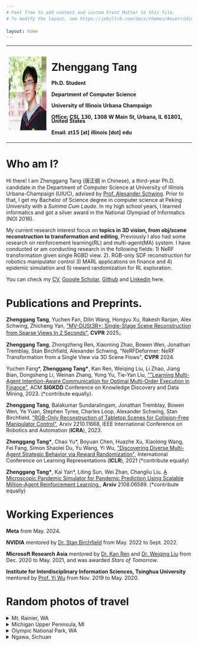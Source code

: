 ```yaml
---
# Feel free to add content and custom Front Matter to this file.
# To modify the layout, see https://jekyllrb.com/docs/themes/#overriding-theme-defaults

layout: home
---
```

<style>
h4.small{
line-height: 0.8;
}
</style>
<table width="800">
<tr>
<td width="205"> 
<img src="me.jpg" width="200" height="200" />
</td>
<td width="595" style="text-align:left">
<div>
<h1> Zhenggang Tang </h1>
<h4 class="small"> Ph.D. Student </h4>
<h4 class="small"> Department of Computer Science </h4>
<h4 class="small"> University of Illinois Urbana Champaign </h4>
<h4 class="small"> <b>Office:</b> CSL 130, 1308 W Main St, Urbana, IL 61801, United States</h4>
<h4 class="small"> <b>Email:</b> zt15 [at] illinois [dot] edu</h4>
</div>
</td>
</tr>
</table>


# Who am I?

Hi there! I am Zhenggang Tang (唐正纲 in Chinese), a third-year Ph.D. candidate in the Department of Computer Science at University of Illinois Urbana-Champaign (UIUC), advised by <a href="https://alexander-schwing.de/" title="Prof. Alex G. Schwing">Prof. Alexander Schwing</a>. 
Prior to that, I get my Bachelor of Science degree in computer science at Peking University with a *Summa Cum Laude*. In my high school years, I learned informatics and got a silver award in the National Olympiad of Informatics (NOI 2016).

My current research interest focus on **topics in 3D vision, from obj/scene reconstruction to transformation and editing**, Previously I also had some research on reinforcement learning(RL) and multi-agent(MA) system. I have conducted or am conducting research in the following fields: 1) NeRF transformation given single RGBD view. 2). RGB-only SDF reconstruction for robotics manipulator control 3) MARL applications on finance and 4) epidemic simulation and 5) reward randomization for RL exploration.

You can check my <a href="tzg_resume.pdf" title="CV">CV</a>, <a href="https://scholar.google.com/citations?user=mGMy_kwAAAAJ" title="gs">Google Scholar</a>, <a href="https://github.com/recordmp3" title="github">Github</a> and <a href="https://www.linkedin.com/in/%E6%AD%A3%E7%BA%B2-%E5%94%90-9a9421201/" title="Linkedin">Linkedin</a> here.

# Publications and Preprints.

**Zhenggang Tang**, Yuchen Fan, Dilin Wang, Hongyu Xu, Rakesh Ranjan, Alex Schwing, Zhicheng Yan, <a href="https://arxiv.org/abs/2412.06974" title="MV-DUSt3R+">"MV-DUSt3R+: Single-Stage Scene Reconstruction from Sparse Views In 2 Seconds"</a>, **CVPR** 2025。

**Zhenggang Tang**, Zhongzheng Ren, Xiaoming Zhao, Bowen Wen, Jonathan Tremblay, Stan Birchfield, Alexander Schwing, "NeRFDeformer: NeRF Transformation from a Single View via 3D Scene Flows", **CVPR** 2024.

Yuchen Fang\*, **Zhenggang Tang\***, Kan Ren, Weiqing Liu, Li Zhao, Jiang Bian, Dongsheng Li, Weinan Zhang, Yong Yu, Tie-Yan Liu, <a href="https://arxiv.org/abs/2307.03119" title="MARL on multi-order execution">""Learning Multi-Agent Intention-Aware Communication for Optimal Multi-Order Execution in Finance"</a>,  ACM **SIGKDD** Conference on Knowledge Discovery and Data Mining, 2023. (\*contribute equally).

**Zhenggang Tang**, Balakumar Sundaralingam, Jonathan Tremblay, Bowen Wen, Ye Yuan, Stephen Tyree, Charles Loop, Alexander Schwing, Stan Birchfield. <a href="https://arxiv.org/pdf/2210.11668.pdf" title="SDF reconstruction">"RGB-Only Reconstruction of Tabletop Scenes for Collision-Free Manipulator Control"</a>, Arxiv 2210.11668, IEEE International Conference on Robotics and Automation (**ICRA**), 2023.

**Zhenggang Tang\***, Chao Yu\*, Boyuan Chen, Huazhe Xu, Xiaolong Wang, Fei Fang, Simon Shaolei Du, Yu Wang, Yi Wu, <a href="https://openreview.net/forum?id=lvRTC669EY_" title="reward randomlization">"Discovering Diverse Multi-Agent Strategic Behavior via Reward Randomization"</a>, International Conference on Learning Representations (**ICLR**), 2021 (*contribute equally)

**Zhenggang Tang\***, Kai Yan\*, Liting Sun, Wei Zhan, Changliu Liu. <a href="https://arxiv.org/abs/2108.06589" title="MARL">A Microscopic Pandemic Simulator for Pandemic Prediction Using Scalable Million-Agent Reinforcement Learning.</a>, **Arxiv** 2108.06589. (\*contribute equally)

# Working Experiences

**Meta** from May. 2024.

**NVIDIA** mentored by <a href="https://scholar.google.com/citations?user=_bKTUqAAAAAJ&hl=zh-CN" title="Stan">Dr. Stan Birchfield</a> from May. 2022 to Sept. 2022.

**Microsoft Research Asia** mentored by <a href="https://www.saying.ren/" title="Kan Ren">Dr. Kan Ren</a> and <a href="https://www.microsoft.com/en-us/research/people/weiqiliu/" title="Weiqing Liu">Dr. Weiqing Liu</a> from Dec. 2020 to May. 2021, and was awarded *Stars of Tomorrow*.

**Institute for Interdisciplinary Information Sciences, Tsinghua University** mentored by <a href="https://jxwuyi.weebly.com/" title="Yi Wu">Prof. Yi Wu</a> from Nov. 2019 to May. 2020.

# Random photos of travel

<details>
	<summary>Mt. Rainier, WA</summary>
	<img src="travel/mtr.jpg">
	<img src="travel/mtr2.jpg">
	<img src="travel/mtr3.jpg">
	<img src="travel/mtr4.jpg">
	<img src="travel/mtr5.jpg">
</details>


<details>
	<summary>Michigan Upper Peninsula, MI</summary>
	<img src="travel/mup.jpg">
	<img src="travel/mup2.jpg">
	<img src="travel/mup3.jpg">
</details>


<details>
	<summary>Olympic National Park, WA</summary>
	<img src="travel/onp.jpg">
	<img src="travel/onp2.jpg">
	<img src="travel/onp3.jpg">
	<img src="travel/onp4.jpg">
</details>

<details>
	<summary>Ngawa, Sichuan</summary>
	<img src="travel/sch1.jpg">
	<text>galaxy credits to **Ruxu Geng**</text>
	<img src="travel/sch2.jpg">
	<img src="travel/sch3.jpg">
	<img src="travel/sch4.jpg">
	<img src="travel/sch5.jpg">
</details>
